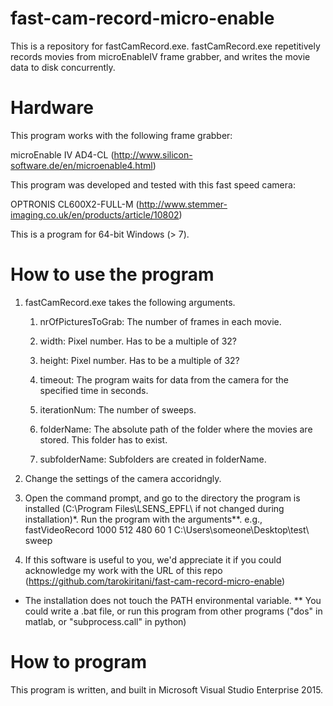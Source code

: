 fast-cam-record-micro-enable
============================
This is a repository for fastCamRecord.exe. fastCamRecord.exe repetitively records movies from microEnableIV frame grabber, and writes the movie data to disk concurrently.

Hardware
========
This program works with the following frame grabber:


microEnable IV AD4-CL (http://www.silicon-software.de/en/microenable4.html) 


This program was developed and tested with this fast speed camera:


OPTRONIS CL600X2-FULL-M (http://www.stemmer-imaging.co.uk/en/products/article/10802) 


This is a program for 64-bit Windows (> 7).


How to use the program
======================
1. fastCamRecord.exe takes the following arguments.

	1. nrOfPicturesToGrab: The number of frames in each movie.
	
	2. width: Pixel number. Has to be a multiple of 32?
	
	3. height: Pixel number. Has to be a multiple of 32?
	
	4. timeout: The program waits for data from the camera for the specified time in seconds.
	
	5. iterationNum: The number of sweeps.
	
	6. folderName: The absolute path of the folder where the movies are stored. This folder has to exist.
	
	7. subfolderName: Subfolders are created in folderName.

2. Change the settings of the camera accoridngly.
3. Open the command prompt, and go to the directory the program is installed (C:\Program Files\LSENS_EPFL\ if not changed during installation)*. Run the program with the arguments**.
	e.g., fastVideoRecord 1000 512 480 60 1 C:\Users\someone\Desktop\test\ sweep
4. If this software is useful to you, we'd appreciate it if you could acknowledge my work with
the URL of this repo (https://github.com/tarokiritani/fast-cam-record-micro-enable)

* The installation does not touch the PATH environmental variable.
** You could write a .bat file, or run this program from other programs ("dos" in matlab, or "subprocess.call" in python)

How to program
==============
This program is written, and built in Microsoft Visual Studio Enterprise 2015.